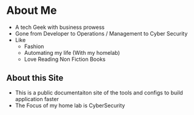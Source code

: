 # About Me
- A tech Geek with business prowess
- Gone from Developer to Operations / Management to Cyber Security
- Like 
    - Fashion
    - Automating my life  (With my homelab)
    - Love Reading Non Fiction Books

## About this Site
- This is a public documentaiton site of the tools and configs to build application faster
- The Focus of my home lab is CyberSecurity
